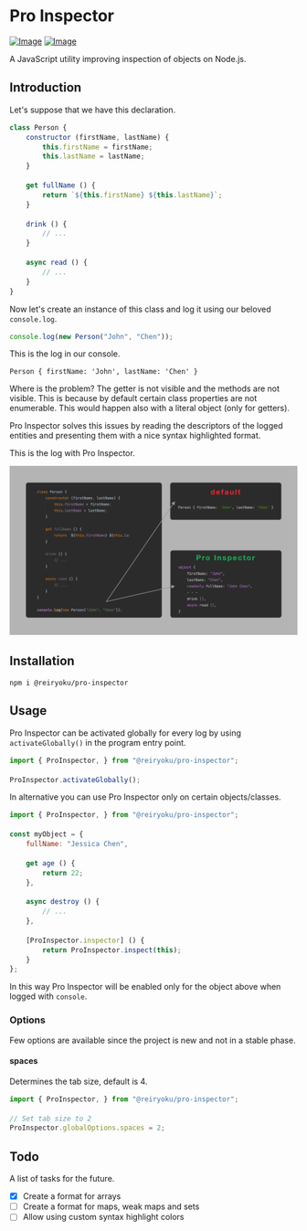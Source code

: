 # Pro Inspector
[![Image](https://img.shields.io/npm/v/@reiryoku/pro-inspector)](https://www.npmjs.com/package/@reiryoku/pro-inspector)
[![Image](https://img.shields.io/npm/l/@reiryoku/pro-inspector)](LICENSE)
<br>

A JavaScript utility improving inspection of objects on Node.js.

## Introduction
Let's suppose that we have this declaration.
```javascript
class Person {
    constructor (firstName, lastName) {
        this.firstName = firstName;
        this.lastName = lastName;
    }
    
    get fullName () {
        return `${this.firstName} ${this.lastName}`;
    }
    
    drink () {
        // ...
    }
    
    async read () {
        // ...
    }
}
```

Now let's create an instance of this class and log it using our beloved `console.log`.
```javascript
console.log(new Person("John", "Chen"));
```
This is the log in our console.
```console
Person { firstName: 'John', lastName: 'Chen' }
```
Where is the problem? The getter is not visible and the methods are not visible. This is because
by default certain class properties are not enumerable. This would happen also with a literal
object (only for getters).

Pro Inspector solves this issues by reading the descriptors of the logged entities and presenting
them with a nice syntax highlighted format.

This is the log with Pro Inspector.
<p align="center">
    <img src="images/introduction.png" alt=""/>
</p>

## Installation
```console
npm i @reiryoku/pro-inspector
```

## Usage
Pro Inspector can be activated globally for every log by using `activateGlobally()`
in the program entry point.

```javascript
import { ProInspector, } from "@reiryoku/pro-inspector";

ProInspector.activateGlobally();
```

In alternative you can use Pro Inspector only on certain objects/classes.

```javascript
import { ProInspector, } from "@reiryoku/pro-inspector";

const myObject = {
    fullName: "Jessica Chen",
    
    get age () {
        return 22;
    },
    
    async destroy () {
        // ...
    },
    
    [ProInspector.inspector] () {
        return ProInspector.inspect(this);
    }
};
```
In this way Pro Inspector will be enabled only for the object above when logged with `console`.

### Options
Few options are available since the project is new and not in a stable phase.

#### spaces
Determines the tab size, default is 4.

```javascript
import { ProInspector, } from "@reiryoku/pro-inspector";

// Set tab size to 2
ProInspector.globalOptions.spaces = 2;
```

## Todo
A list of tasks for the future.

- [x] Create a format for arrays
- [ ] Create a format for maps, weak maps and sets
- [ ] Allow using custom syntax highlight colors
